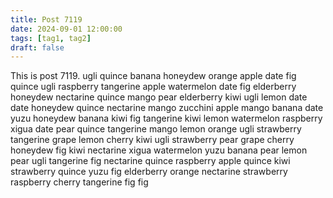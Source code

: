 ```yaml
---
title: Post 7119
date: 2024-09-01 12:00:00
tags: [tag1, tag2]
draft: false
---
```

This is post 7119.
ugli
quince
banana
honeydew
orange
apple
date
fig
quince
ugli
raspberry
tangerine
apple
watermelon
date
fig
elderberry
honeydew
nectarine
quince
mango
pear
elderberry
kiwi
ugli
lemon
date
date
honeydew
quince
nectarine
mango
zucchini
apple
mango
banana
date
yuzu
honeydew
banana
kiwi
fig
tangerine
kiwi
lemon
watermelon
raspberry
xigua
date
pear
quince
tangerine
mango
lemon
orange
ugli
strawberry
tangerine
grape
lemon
cherry
kiwi
ugli
strawberry
pear
grape
cherry
honeydew
fig
kiwi
nectarine
xigua
watermelon
yuzu
banana
pear
lemon
pear
ugli
tangerine
fig
nectarine
quince
raspberry
apple
quince
kiwi
strawberry
quince
yuzu
fig
elderberry
orange
nectarine
strawberry
raspberry
cherry
tangerine
fig
fig
